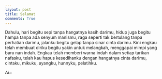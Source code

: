 ```yaml
---
layout: post
title: Selamat
comments: True
---
```


Dahulu, hari begitu sepi tanpa hangatnya kasih darimu, hidup juga begitu hampa tanpa ada senyum manismu, raga seperti tak bertulang tanpa perhatian darimu, jalanku begitu gelap tanpa sinar cinta darimu. Kini engkau telah membuat diriku begitu yakin untuk melangkah, menggapai mimpi yang baru nan indah. Engkau telah memberi warna indah dalam setiap tarikan nafasku, telah kau hapus kesedihanku dengan hangatnya cinta darimu, cintaku, mikuku, ayangku, hunnyku, pelatihku.

Ai~